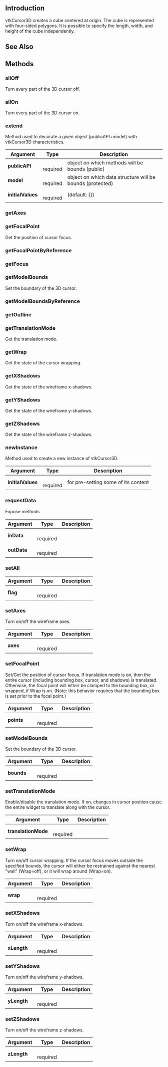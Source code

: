 ## Introduction

vtkCursor3D creates a cube centered at origin. The cube is represented with four-sided polygons.
It is possible to specify the length, width, and height of the cube independently.




## See Also

## Methods


### allOff

Turn every part of the 3D cursor off.



### allOn

Turn every part of the 3D cursor on.



### extend

Method used to decorate a given object (publicAPI+model) with vtkCursor3D characteristics.


| Argument | Type | Description |
| ------------- | ------------- | ----- |
| **publicAPI** | <span class="arg-type"></span></br></span><span class="arg-required">required</span> | object on which methods will be bounds (public) |
| **model** | <span class="arg-type"></span></br></span><span class="arg-required">required</span> | object on which data structure will be bounds (protected) |
| **initialValues** | <span class="arg-type"></span></br></span><span class="arg-required">required</span> | (default: {}) |


### getAxes





### getFocalPoint

Get the position of cursor focus.



### getFocalPointByReference





### getFocus





### getModelBounds

Set the boundary of the 3D cursor.



### getModelBoundsByReference





### getOutline





### getTranslationMode

Get the translation mode.



### getWrap

Get the state of the cursor wrapping.



### getXShadows

Get the state of the wireframe x-shadows.



### getYShadows

Get the state of the wireframe y-shadows.



### getZShadows

Get the state of the wireframe z-shadows.



### newInstance

Method used to create a new instance of vtkCursor3D.


| Argument | Type | Description |
| ------------- | ------------- | ----- |
| **initialValues** | <span class="arg-type"></span></br></span><span class="arg-required">required</span> | for pre-setting some of its content |


### requestData

Expose methods


| Argument | Type | Description |
| ------------- | ------------- | ----- |
| **inData** | <span class="arg-type"></span></br></span><span class="arg-required">required</span> |  |
| **outData** | <span class="arg-type"></span></br></span><span class="arg-required">required</span> |  |


### setAll




| Argument | Type | Description |
| ------------- | ------------- | ----- |
| **flag** | <span class="arg-type"></span></br></span><span class="arg-required">required</span> |  |


### setAxes

Turn on/off the wireframe axes.


| Argument | Type | Description |
| ------------- | ------------- | ----- |
| **axes** | <span class="arg-type"></span></br></span><span class="arg-required">required</span> |  |


### setFocalPoint

Set/Get the position of cursor focus.
If translation mode is on, then the entire cursor (including bounding box, cursor, and shadows) is
translated. Otherwise, the focal point will either be clamped to the bounding box, or wrapped, if Wrap is on.
(Note: this behavior requires that the bounding box is set prior to the focal point.)


| Argument | Type | Description |
| ------------- | ------------- | ----- |
| **points** | <span class="arg-type"></span></br></span><span class="arg-required">required</span> |  |


### setModelBounds

Set the boundary of the 3D cursor.


| Argument | Type | Description |
| ------------- | ------------- | ----- |
| **bounds** | <span class="arg-type"></span></br></span><span class="arg-required">required</span> |  |


### setTranslationMode

Enable/disable the translation mode.
If on, changes in cursor position cause the entire widget to translate along with the cursor.


| Argument | Type | Description |
| ------------- | ------------- | ----- |
| **translationMode** | <span class="arg-type"></span></br></span><span class="arg-required">required</span> |  |


### setWrap

Turn on/off cursor wrapping.
If the cursor focus moves outside the specified bounds,
the cursor will either be restrained against the nearest "wall" (Wrap=off),
or it will wrap around (Wrap=on).


| Argument | Type | Description |
| ------------- | ------------- | ----- |
| **wrap** | <span class="arg-type"></span></br></span><span class="arg-required">required</span> |  |


### setXShadows

Turn on/off the wireframe x-shadows.


| Argument | Type | Description |
| ------------- | ------------- | ----- |
| **xLength** | <span class="arg-type"></span></br></span><span class="arg-required">required</span> |  |


### setYShadows

Turn on/off the wireframe y-shadows.


| Argument | Type | Description |
| ------------- | ------------- | ----- |
| **yLength** | <span class="arg-type"></span></br></span><span class="arg-required">required</span> |  |


### setZShadows

Turn on/off the wireframe z-shadows.


| Argument | Type | Description |
| ------------- | ------------- | ----- |
| **zLength** | <span class="arg-type"></span></br></span><span class="arg-required">required</span> |  |


